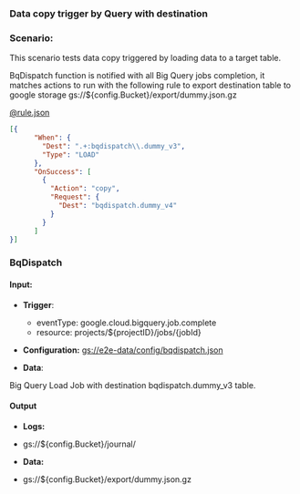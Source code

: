 ### Data copy trigger by Query with destination 

### Scenario:

This scenario tests data copy triggered  by loading data to a target table.

BqDispatch function is notified with all Big Query jobs completion, it matches actions to run
with the following rule to export destination table to google storage gs://${config.Bucket}/export/dummy.json.gz
 

[@rule.json](rule.json)
```json
[{
      "When": {
        "Dest": ".+:bqdispatch\\.dummy_v3",
        "Type": "LOAD"
      },
      "OnSuccess": [
        {
          "Action": "copy",
          "Request": {
            "Dest": "bqdispatch.dummy_v4"
          }
        }
      ]
}]
```



### BqDispatch


#### Input:

* **Trigger**:
  - eventType: google.cloud.bigquery.job.complete
  - resource: projects/${projectID}/jobs/{jobId}
* **Configuration:** [gs://e2e-data/config/bqdispatch.json](../../../config/bqdispatch.json)

* **Data**:

Big Query Load Job with destination bqdispatch.dummy_v3  table. 

#### Output

* **Logs:** 

- gs://${config.Bucket}/journal/

* **Data:**
- gs://${config.Bucket}/export/dummy.json.gz
